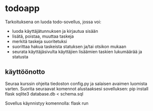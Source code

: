 # todoapp

Tarkoituksena on luoda todo-sovellus, jossa voi:
- luoda käyttäjätunnuksen ja kirjautua sisään
- lisätä, poistaa, muuttaa taskeja
- merkitä taskeja suoritetuksi
- suorittaa hakua taskeista statuksen ja/tai otsikon mukaan
- seurata käyttäjäsivulta käyttäjien lisäämien taskien lukumäärää ja statusta


## käyttöönotto

Seuraa kurssin ohjeita tiedoston config.py ja salaisen avaimen luomista varten.
Suorita seuraavat komennot alustaaksesi sovelluksen:
pip install flask
sqlite3 database.db < schema.sql

Sovellus käynnistyy komennolla:
flask run